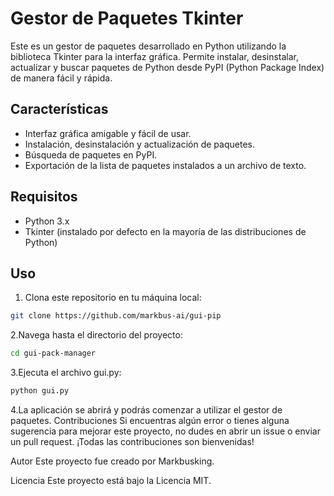 # Gestor de Paquetes Tkinter

Este es un gestor de paquetes desarrollado en Python utilizando la biblioteca Tkinter para la interfaz gráfica. Permite instalar, desinstalar, actualizar y buscar paquetes de Python desde PyPI (Python Package Index) de manera fácil y rápida.

## Características

- Interfaz gráfica amigable y fácil de usar.
- Instalación, desinstalación y actualización de paquetes.
- Búsqueda de paquetes en PyPI.
- Exportación de la lista de paquetes instalados a un archivo de texto.

## Requisitos

- Python 3.x
- Tkinter (instalado por defecto en la mayoría de las distribuciones de Python)

## Uso

1. Clona este repositorio en tu máquina local:

```bash
git clone https://github.com/markbus-ai/gui-pip
```
2.Navega hasta el directorio del proyecto:
```bash
cd gui-pack-manager
```
3.Ejecuta el archivo gui.py:
```bash
python gui.py
```
4.La aplicación se abrirá y podrás comenzar a utilizar el gestor de paquetes.
Contribuciones
Si encuentras algún error o tienes alguna sugerencia para mejorar este proyecto, no dudes en abrir un issue o enviar un pull request. ¡Todas las contribuciones son bienvenidas!

Autor
Este proyecto fue creado por Markbusking.

Licencia
Este proyecto está bajo la Licencia MIT.
